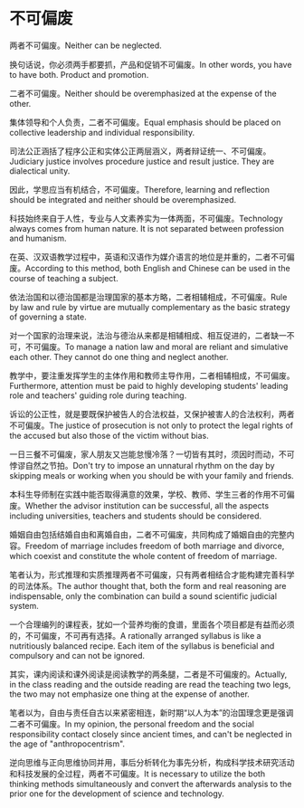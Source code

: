 # 不可偏废

<p><span class="chinese">两者不可偏废。</span><span class="english">Neither can be neglected.</span></p>

<p><span class="chinese">换句话说，你必须两手都要抓，产品和促销不可偏废。</span><span class="english">In other words, you have to have both. Product and promotion.</span></p>

<p><span class="chinese">二者不可偏废。</span><span class="english">Neither should be overemphasized at the expense of the other.</span></p>

<p><span class="chinese">集体领导和个人负责，二者不可偏废。</span><span class="english">Equal emphasis should be placed on collective leadership and individual responsibility.</span></p>

<p><span class="chinese">司法公正涵括了程序公正和实体公正两层涵义，两者辩证统一、不可偏废。</span><span class="english">Judiciary justice involves procedure justice and result justice. They are dialectical unity.</span></p>

<p><span class="chinese">因此，学思应当有机结合，不可偏废。</span><span class="english">Therefore, learning and reflection should be integrated and neither should be overemphasized.</span></p>

<p><span class="chinese">科技始终来自于人性，专业与人文素养实为一体两面，不可偏废。</span><span class="english">Technology always comes from human nature. It is not separated between profession and humanism.</span></p>

<p><span class="chinese">在英、汉双语教学过程中，英语和汉语作为媒介语言的地位是并重的，二者不可偏废。</span><span class="english">According to this method, both English and Chinese can be used in the course of teaching a subject.</span></p>

<p><span class="chinese">依法治国和以德治国都是治理国家的基本方略，二者相辅相成，不可偏废。</span><span class="english">Rule by law and rule by virtue are mutually complementary as the basic strategy of governing a state.</span></p>

<p><span class="chinese">对一个国家的治理来说，法治与德治从来都是相辅相成、相互促进的，二者缺一不可，不可偏废。</span><span class="english">To manage a nation law and moral are reliant and simulative each other. They cannot do one thing and neglect another.</span></p>

<p><span class="chinese">教学中，要注重发挥学生的主体作用和教师主导作用，二者相辅相成，不可偏废。</span><span class="english">Furthermore, attention must be paid to highly developing students' leading role and teachers' guiding role during teaching.</span></p>

<p><span class="chinese">诉讼的公正性，就是要既保护被告人的合法权益，又保护被害人的合法权利，两者不可偏废。</span><span class="english">The justice of prosecution is not only to protect the legal rights of the accused but also those of the victim without bias.</span></p>

<p><span class="chinese">一日三餐不可偏废，家人朋友又岂能怠慢冷落？一切皆有其时，须因时而动，不可悖谬自然之节拍。</span><span class="english">Don't try to impose an unnatural rhythm on the day by skipping meals or working when you should be with your family and friends.</span></p>

<p><span class="chinese">本科生导师制在实践中能否取得满意的效果，学校、教师、学生三者的作用不可偏废。</span><span class="english">Whether the advisor institution can be successful, all the aspects including universities, teachers and students should be considered.</span></p>

<p><span class="chinese">婚姻自由包括结婚自由和离婚自由，二者不可偏废，共同构成了婚姻自由的完整内容。</span><span class="english">Freedom of marriage includes freedom of both marriage and divorce, which coexist and constitute the whole content of freedom of marriage.</span></p>

<p><span class="chinese">笔者认为，形式推理和实质推理两者不可偏废，只有两者相结合才能构建完善科学的司法体系。</span><span class="english">The author thought that, both the form and real reasoning are indispensable, only the combination can build a sound scientific judicial system.</span></p>

<p><span class="chinese">一个合理编列的课程表，犹如一个营养均衡的食谱，里面各个项目都是有益而必须的，不可偏废，不可再有选择。</span><span class="english">A rationally arranged syllabus is like a nutritiously balanced recipe. Each item of the syllabus is beneficial and compulsory and can not be ignored.</span></p>

<p><span class="chinese">其实，课内阅读和课外阅读是阅读教学的两条腿，二者是不可偏废的。</span><span class="english">Actually, in the class reading and the outside reading are read the teaching two legs, the two may not emphasize one thing at the expense of another.</span></p>

<p><span class="chinese">笔者以为，自由与责任自古以来紧密相连，新时期“以人为本”的治国理念更是强调二者不可偏废。</span><span class="english">In my opinion, the personal freedom and the social responsibility contact closely since ancient times, and can't be neglected in the age of "anthropocentrism".</span></p>

<p><span class="chinese">逆向思维与正向思维协同并用，事后分析转化为事先分析，构成科学技术研究活动和科技发展的全过程，两者不可偏废。</span><span class="english">It is necessary to utilize the both thinking methods simultaneously and convert the afterwards analysis to the prior one for the development of science and technology.</span></p>

